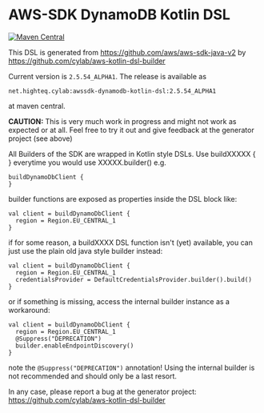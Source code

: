 # AWS-SDK DynamoDB Kotlin DSL 

[![Maven Central](https://maven-badges.herokuapp.com/maven-central/net.highteq.cylab/awssdk-dynamodb-kotlin-dsl/badge.svg)](https://maven-badges.herokuapp.com/maven-central/net.highteq.cylab/awssdk-dynamodb-kotlin-dsl)

This DSL is generated from https://github.com/aws/aws-sdk-java-v2 by https://github.com/cylab/aws-kotlin-dsl-builder

Current version is `2.5.54_ALPHA1`. The release is available as 

    net.highteq.cylab:awssdk-dynamodb-kotlin-dsl:2.5.54_ALPHA1

at maven central.

**CAUTION:** This is very much work in progress and might not work as expected or at all.
Feel free to try it out and give feedback at the generator project (see above)

All Builders of the SDK are wrapped in Kotlin style DSLs.
Use buildXXXXX { } everytime you would use XXXXX.builder() e.g.

    buildDynamoDbClient {
    }

builder functions are exposed as properties inside the DSL block like:

    val client = buildDynamoDbClient {
      region = Region.EU_CENTRAL_1
    }

if for some reason, a buildXXXX DSL function isn't (yet) available, you can
just use the plain old java style builder instead:
  
    val client = buildDynamoDbClient {
      region = Region.EU_CENTRAL_1
      credentialsProvider = DefaultCredentialsProvider.builder().build()
    }

or if something is missing, access the internal builder instance as a workaround:

    val client = buildDynamoDbClient {
      region = Region.EU_CENTRAL_1
      @Suppress("DEPRECATION")
      builder.enableEndpointDiscovery()
    }

note the `@Suppress("DEPRECATION")` annotation! Using the internal builder is
not recommended and should only be a last resort.

In any case, please report a bug at the generator project:
https://github.com/cylab/aws-kotlin-dsl-builder

